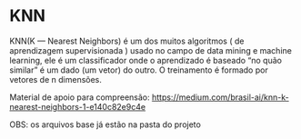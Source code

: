 # KNN
KNN(K — Nearest Neighbors) é um dos muitos algoritmos ( de aprendizagem supervisionada ) usado 
no campo de data mining e machine learning, ele é um classificador onde o aprendizado é baseado “no quão similar” é um dado (um vetor) do outro. 
O treinamento é formado por vetores de n dimensões.

Material de apoio para compreensão: https://medium.com/brasil-ai/knn-k-nearest-neighbors-1-e140c82e9c4e

OBS: os arquivos base já estão na pasta do projeto
